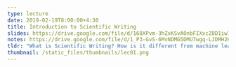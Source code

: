 ```yaml
---
type: lecture
date: 2019-02-19T8:00:00+4:30
title: Introduction to Scientific Writing
slides: https://drive.google.com/file/d/168XPvm-3hZxKSvAOnbFIXxcZ0D1iw7-c/view?usp=sharing
notes: https://drive.google.com/file/d/1_P3-GvS-6MvNDMG5DMU7wgq-LJDMH2Hy/view?usp=sharing
tldr: "What is Scientific Writing? How is it different from machine learning? What is data representation?"
thumbnail: /static_files/thumbnails/lec01.png
---
```

